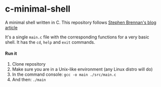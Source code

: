 # c-minimal-shell

A minimal shell written in C. This repository follows [Stephen Brennan's blog article](https://brennan.io/2015/01/16/write-a-shell-in-c/)

It's a single `main.c` file with the corresponding functions for a very basic shell. It has the `cd`, `help` and `exit` commands.

#### Run it

1. Clone repository
2. Make sure you are in a Unix-like environment (any Linux distro will do)
3. In the command console: `gcc -o main ./src/main.c`
4. And then: `./main`